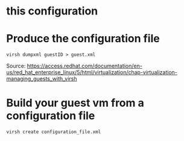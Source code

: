 # this configuration 
# Produce the configuration file

`virsh dumpxml guestID > guest.xml` 

Source: 
https://access.redhat.com/documentation/en-us/red_hat_enterprise_linux/5/html/virtualization/chap-virtualization-managing_guests_with_virsh

# Build your guest vm from a configuration file

`virsh create configuration_file.xml`
